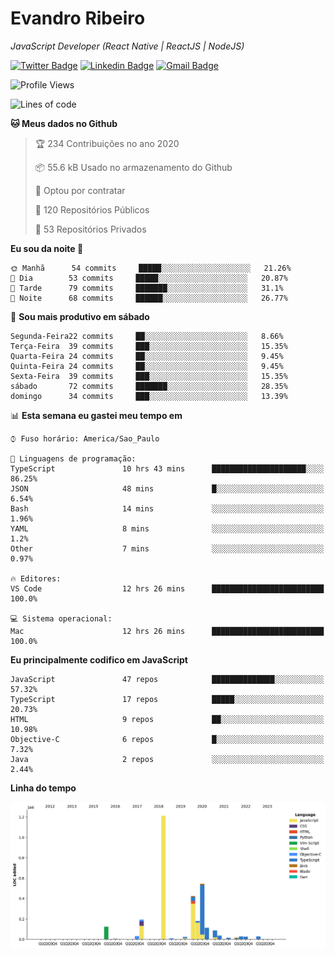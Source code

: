 # Evandro **Ribeiro**

*JavaScript Developer (React Native | ReactJS | NodeJS)*

[![Twitter Badge](https://img.shields.io/badge/-@ribeiroevandro-201B2D?style=flat-square&labelColor=201B2D&logo=twitter&logoColor=white&link=https://twitter.com/ribeiroevandro)](https://twitter.com/ribeiroevandro) 
[![Linkedin Badge](https://img.shields.io/badge/-Evandro%20Ribeiro-201B2D?style=flat-square&logo=Linkedin&logoColor=white&link=https://www.linkedin.com/in/ribeiroevandro)](https://www.linkedin.com/in/ribeiroevandro) 
[![Gmail Badge](https://img.shields.io/badge/-oi@ribeiroevandro.com.br-201B2D?style=flat-square&logo=Gmail&logoColor=white&link=mailto:oi@ribeiroevandro.com.br)](mailto:oi@ribeiroevandro.com.br)


<!--START_SECTION:waka-->
![Profile Views](http://img.shields.io/badge/Visualizac%C3%B5es%20do%20perfil-62-blue)

![Lines of code](https://img.shields.io/badge/Do%20Hello%20World%20o%20que%20escrevi-11.6%20million%20linhas%20de%20c%C3%B3digo-blue)

**🐱 Meus dados no Github** 

> 🏆 234 Contribuições no ano 2020
 > 
> 📦 55.6 kB Usado no armazenamento do Github 
 > 
> 💼 Optou por contratar
 > 
> 📜 120 Repositórios Públicos
 > 
> 🔑 53 Repositórios Privados 

**Eu sou da noite 🦉** 

```text
🌞 Manhã      54 commits     █████░░░░░░░░░░░░░░░░░░░░   21.26% 
🌆 Dia        53 commits     █████░░░░░░░░░░░░░░░░░░░░   20.87% 
🌃 Tarde      79 commits     ███████░░░░░░░░░░░░░░░░░░   31.1% 
🌙 Noite      68 commits     ██████░░░░░░░░░░░░░░░░░░░   26.77%

```
📅 **Sou mais produtivo em sábado** 

```text
Segunda-Feira22 commits     ██░░░░░░░░░░░░░░░░░░░░░░░   8.66% 
Terça-Feira  39 commits     ███░░░░░░░░░░░░░░░░░░░░░░   15.35% 
Quarta-Feira 24 commits     ██░░░░░░░░░░░░░░░░░░░░░░░   9.45% 
Quinta-Feira 24 commits     ██░░░░░░░░░░░░░░░░░░░░░░░   9.45% 
Sexta-Feira  39 commits     ███░░░░░░░░░░░░░░░░░░░░░░   15.35% 
sábado       72 commits     ███████░░░░░░░░░░░░░░░░░░   28.35% 
domingo      34 commits     ███░░░░░░░░░░░░░░░░░░░░░░   13.39%

```


📊 **Esta semana eu gastei meu tempo em** 

```text
⌚︎ Fuso horário: America/Sao_Paulo

💬 Linguagens de programação: 
TypeScript               10 hrs 43 mins      █████████████████████░░░░   86.25% 
JSON                     48 mins             █░░░░░░░░░░░░░░░░░░░░░░░░   6.54% 
Bash                     14 mins             ░░░░░░░░░░░░░░░░░░░░░░░░░   1.96% 
YAML                     8 mins              ░░░░░░░░░░░░░░░░░░░░░░░░░   1.2% 
Other                    7 mins              ░░░░░░░░░░░░░░░░░░░░░░░░░   0.97%

🔥 Editores: 
VS Code                  12 hrs 26 mins      █████████████████████████   100.0%

💻 Sistema operacional: 
Mac                      12 hrs 26 mins      █████████████████████████   100.0%

```

**Eu principalmente codifico em JavaScript** 

```text
JavaScript               47 repos            ██████████████░░░░░░░░░░░   57.32% 
TypeScript               17 repos            █████░░░░░░░░░░░░░░░░░░░░   20.73% 
HTML                     9 repos             ██░░░░░░░░░░░░░░░░░░░░░░░   10.98% 
Objective-C              6 repos             █░░░░░░░░░░░░░░░░░░░░░░░░   7.32% 
Java                     2 repos             ░░░░░░░░░░░░░░░░░░░░░░░░░   2.44%

```


**Linha do tempo**

![Chart not found](https://github.com/ribeiroevandro/ribeiroevandro/blob/master/charts/bar_graph.png) 


<!--END_SECTION:waka-->
